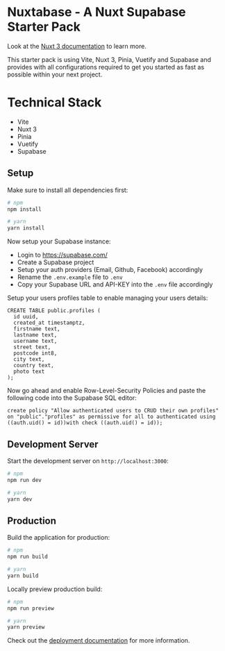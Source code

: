 #  Nuxtabase - A Nuxt Supabase Starter Pack

Look at the [Nuxt 3 documentation](https://nuxt.com/docs/getting-started/introduction) to learn more.

This starter pack is using Vite, Nuxt 3, Pinia, Vuetify and Supabase and provides with all configurations required to get you started as fast as possible within your next project.

# Technical Stack

- Vite
- Nuxt 3
- Pinia
- Vuetify
- Supabase

## Setup

Make sure to install all dependencies first:

```bash
# npm
npm install

# yarn
yarn install
```

Now setup your Supabase instance:
- Login to https://supabase.com/
- Create a Supabase project
- Setup your auth providers (Email, Github, Facebook) accordingly
- Rename the ```.env.example``` file to ```.env```
- Copy your Supabase URL and API-KEY into the ```.env``` file accordingly


Setup your users profiles table to enable managing your users details:

```
CREATE TABLE public.profiles (
  id uuid,
  created_at timestamptz,
  firstname text,
  lastname text,
  username text,
  street text,
  postcode int8,
  city text,
  country text,
  photo text
);
```


Now go ahead and enable Row-Level-Security Policies and paste the following code into the Supabase SQL editor:

```create policy "Allow authenticated users to CRUD their own profiles" on "public"."profiles" as permissive for all to authenticated using ((auth.uid() = id))with check ((auth.uid() = id));```


## Development Server
Start the development server on `http://localhost:3000`:

```bash
# npm
npm run dev

# yarn
yarn dev
```

## Production

Build the application for production:

```bash
# npm
npm run build

# yarn
yarn build
```

Locally preview production build:

```bash
# npm
npm run preview

# yarn
yarn preview
```

Check out the [deployment documentation](https://nuxt.com/docs/getting-started/deployment) for more information.
